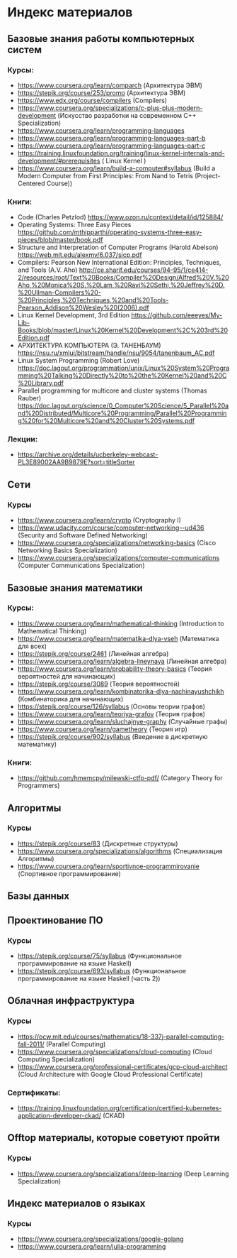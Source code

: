 # Индекс материалов

## Базовые знания работы компьютерных систем

### Курсы:
- https://www.coursera.org/learn/comparch (Архитектура ЭВМ)
- https://stepik.org/course/253/promo (Архитектура ЭВМ)
- https://www.edx.org/course/compilers (Compilers)
- https://www.coursera.org/specializations/c-plus-plus-modern-development (Искусство разработки на современном C++ Specialization)
- https://www.coursera.org/learn/programming-languages
- https://www.coursera.org/learn/programming-languages-part-b
- https://www.coursera.org/learn/programming-languages-part-c
- https://training.linuxfoundation.org/training/linux-kernel-internals-and-development/#prerequisites ( Linux Kernel )
- https://www.coursera.org/learn/build-a-computer#syllabus (Build a Modern Computer from First Principles: From Nand to Tetris (Project-Centered Course))


### Книги:
- Code (Charles Petzlod) https://www.ozon.ru/context/detail/id/125884/
- Operating Systems: Three Easy Pieces https://github.com/mthipparthi/operating-systems-three-easy-pieces/blob/master/book.pdf
- Structure and Interpretation of Computer Programs (Harold Abelson) https://web.mit.edu/alexmv/6.037/sicp.pdf 
- Compilers: Pearson New International Edition: Principles, Techniques, and Tools (A.V. Aho) http://ce.sharif.edu/courses/94-95/1/ce414-2/resources/root/Text%20Books/Compiler%20Design/Alfred%20V.%20Aho,%20Monica%20S.%20Lam,%20Ravi%20Sethi,%20Jeffrey%20D.%20Ullman-Compilers%20-%20Principles,%20Techniques,%20and%20Tools-Pearson_Addison%20Wesley%20(2006).pdf
- Linux Kernel Development, 3rd Edition https://github.com/eeeyes/My-Lib-Books/blob/master/Linux%20Kernel%20Development%2C%203rd%20Edition.pdf 
- АРХИТЕКТУРА КОМПЬЮТЕРА (Э. ТАНЕНБАУМ) https://nsu.ru/xmlui/bitstream/handle/nsu/9054/tanenbaum_AC.pdf
- Linux System Programming (Robert Love) https://doc.lagout.org/programmation/unix/Linux%20System%20Programming%20Talking%20Directly%20to%20the%20Kernel%20and%20C%20Library.pdf
- Parallel programming for multicore and cluster systems (Thomas Rauber) https://doc.lagout.org/science/0_Computer%20Science/5_Parallel%20and%20Distributed/Multicore%20Programming/Parallel%20Programming%20for%20Multicore%20and%20Cluster%20Systems.pdf


### Лекции:
- https://archive.org/details/ucberkeley-webcast-PL3E89002AA9B9879E?sort=titleSorter 

## Сети

### Курсы
- https://www.coursera.org/learn/crypto (Cryptography I)
- https://www.udacity.com/course/computer-networking--ud436 (Security and Software Defined Networking)
- https://www.coursera.org/specializations/networking-basics (Cisco Networking Basics Specialization)
- https://www.coursera.org/specializations/computer-communications (Computer Communications Specialization)

## Базовые знания математики

### Курсы:
- https://www.coursera.org/learn/mathematical-thinking (Introduction to Mathematical Thinking)
- https://www.coursera.org/learn/matematika-dlya-vseh (Математика для всех)
- https://stepik.org/course/2461 (Линейная алгебра)
- https://www.coursera.org/learn/algebra-lineynaya (Линейная алгебра)
- https://www.coursera.org/learn/probability-theory-basics (Теория вероятностей для начинающих)
- https://stepik.org/course/3089 (Теория вероятностей)
- https://www.coursera.org/learn/kombinatorika-dlya-nachinayushchikh (Комбинаторика для начинающих)
- https://stepik.org/course/126/syllabus (Основы теории графов)
- https://www.coursera.org/learn/teoriya-grafov (Теория графов)
- https://www.coursera.org/learn/sluchajnye-graphy (Случайные графы)
- https://www.coursera.org/learn/gametheory (Теория игр)
- https://stepik.org/course/902/syllabus (Введение в дискретную математику)


### Книги:
- https://github.com/hmemcpy/milewski-ctfp-pdf/ (Category Theory for Programmers)

## Алгоритмы

### Курсы
- https://stepik.org/course/83 (Дискретные структуры)
- https://www.coursera.org/specializations/algorithms (Специализация Алгоритмы)
- https://www.coursera.org/learn/sportivnoe-programmirovanie (Спортивное программирование)

## Базы данных



## Проектинование ПО

### Курсы
- https://stepik.org/course/75/syllabus (Функциональное программирование на языке Haskell)
- https://stepik.org/course/693/syllabus (Функциональное программирование на языке Haskell (часть 2))


## Облачная инфраструктура

### Курсы
- https://ocw.mit.edu/courses/mathematics/18-337j-parallel-computing-fall-2011/ (Parallel Computing)
- https://www.coursera.org/specializations/cloud-computing (Cloud Computing Specialization)
- https://www.coursera.org/professional-certificates/gcp-cloud-architect (Cloud Architecture with Google Cloud Professional Certificate)

### Сертификаты:
- https://training.linuxfoundation.org/certification/certified-kubernetes-application-developer-ckad/ (CKAD)


## Offtop материалы, которые советуют пройти

### Курсы
- https://www.coursera.org/specializations/deep-learning (Deep Learning Specialization)

## Индекс материалов о языках

### Курсы
- https://www.coursera.org/specializations/google-golang
- https://www.coursera.org/learn/julia-programming


